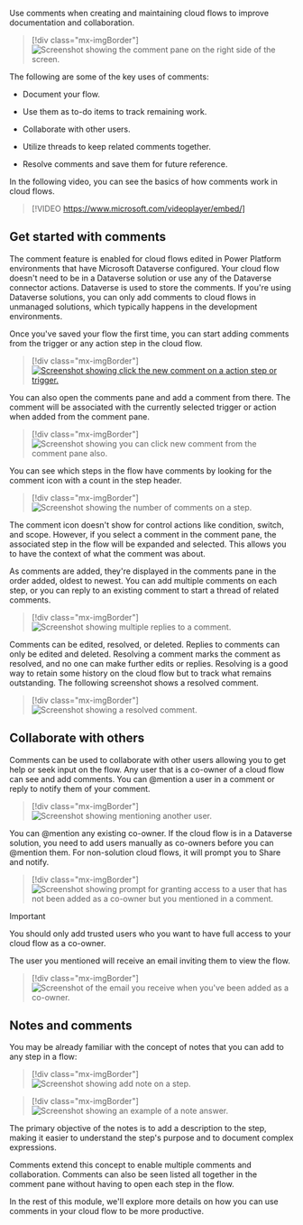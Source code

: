 Use comments when creating and maintaining cloud flows to improve documentation and collaboration.

> [!div class="mx-imgBorder"]
> ![Screenshot showing the comment pane on the right side of the screen.](../media/comments.png)

The following are some of the key uses of comments:

- Document your flow.

- Use them as to-do items to track remaining work.

- Collaborate with other users.

- Utilize threads to keep related comments together.

- Resolve comments and save them for future reference.

In the following video, you can see the basics of how comments work in cloud flows.

> [!VIDEO https://www.microsoft.com/videoplayer/embed/]

## Get started with comments

The comment feature is enabled for cloud flows edited in Power Platform environments that have Microsoft Dataverse configured. Your cloud flow doesn't need to be in a Dataverse solution or use any of the Dataverse connector actions. Dataverse is used to store the comments. If you're using Dataverse solutions, you can only add comments to cloud flows in unmanaged solutions, which typically happens in the development environments.

Once you've saved your flow the first time, you can start adding comments from the trigger or any action step in the cloud flow.

> [!div class="mx-imgBorder"]
> [![Screenshot showing click the new comment on a action step or trigger.](../media/new-comment.png)](../media/new-comment.png#lightbox)

You can also open the comments pane and add a comment from there. The comment will be associated with the currently selected trigger or action when added from the comment pane.

> [!div class="mx-imgBorder"]
> ![Screenshot showing you can click new comment from the comment pane also.](../media/new.png)

You can see which steps in the flow have comments by looking for the comment icon with a count in the step header.

> [!div class="mx-imgBorder"]
> ![Screenshot showing the number of comments on a step.](../media/number.png)

The comment icon doesn't show for control actions like condition, switch, and scope. However, if you select a comment in the comment pane, the associated step in the flow will be expanded and selected. This allows you to have the context of what the comment was about.

As comments are added, they're displayed in the comments pane in the order added, oldest to newest. You can add multiple comments on each step, or you can reply to an existing comment to start a thread of related comments.

> [!div class="mx-imgBorder"]
> ![Screenshot showing multiple replies to a comment.](../media/thread.png)

Comments can be edited, resolved, or deleted. Replies to comments can only be edited and deleted. Resolving a comment marks the comment as resolved, and no one can make further edits or replies. Resolving is a good way to retain some history on the cloud flow but to track what remains outstanding. The following screenshot shows a resolved comment.

> [!div class="mx-imgBorder"]
> ![Screenshot showing a resolved comment.](../media/resolved.png)

## Collaborate with others

Comments can be used to collaborate with other users allowing you to get help or seek input on the flow. Any user that is a co-owner of a cloud flow can see and add comments. You can @mention a user in a comment or reply to notify them of your comment.

> [!div class="mx-imgBorder"]
> ![Screenshot showing mentioning another user.](../media/mention.png)

You can @mention any existing co-owner. If the cloud flow is in a Dataverse solution, you need to add users manually as co-owners before you can @mention them. For non-solution cloud flows, it will prompt you to Share and notify.

> [!div class="mx-imgBorder"]
> ![Screenshot showing prompt for granting access to a user that has not been added as a co-owner but you mentioned in a comment.](../media/grant.png)

> [!Important]
> You should only add trusted users who you want to have full access to your cloud flow as a co-owner.

The user you mentioned will receive an email inviting them to view the flow.

> [!div class="mx-imgBorder"]
> ![Screenshot of the email you receive when you've been added as a co-owner.](../media/email.png)

## Notes and comments

You may be already familiar with the concept of notes that you can add to any step in a flow:

> [!div class="mx-imgBorder"]
> ![Screenshot showing add note on a step.](../media/note.png)

> [!div class="mx-imgBorder"]
> ![Screenshot showing an example of a note answer.](../media/initialize.png)

The primary objective of the notes is to add a description to the step, making it easier to understand the step's purpose and to document complex expressions.

Comments extend this concept to enable multiple comments and collaboration. Comments can also be seen listed all together in the comment pane without having to open each step in the flow.

In the rest of this module, we'll explore more details on how you can use comments in your cloud flow to be more productive.
